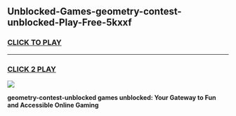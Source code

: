 
## Unblocked-Games-geometry-contest-unblocked-Play-Free-5kxxf
<h3>
<a href="https://premium76.site?title=geometry-contest-unblocked&ref=20M">CLICK TO PLAY</a></h3>
<hr>

<h3>
<a href="https://premium76.site?title=geometry-contest-unblocked&ref=20M">CLICK 2 PLAY</a>
  
</h3>

<a href="https://premium76.site?title=geometry-contest-unblocked&ref=19M"><img src="https://clearcache.store/games.png"></a>


**geometry-contest-unblocked games unblocked: Your Gateway to Fun and Accessible Online Gaming**
